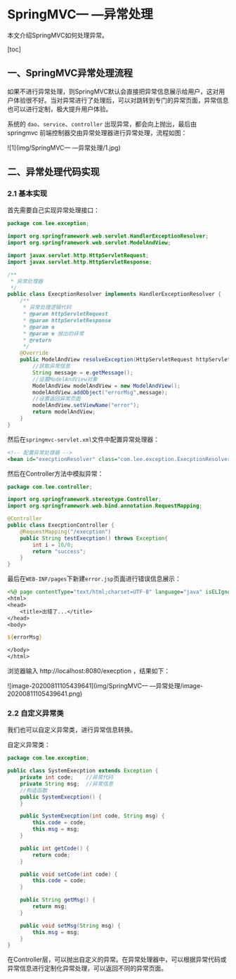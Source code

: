 # SpringMVC— —异常处理

本文介绍SpringMVC如何处理异常。

[toc]

## 一、SpringMVC异常处理流程

如果不进行异常处理，则SpringMVC默认会直接把异常信息展示给用户，这对用户体验很不好。当对异常进行了处理后，可以对跳转到专门的异常页面，异常信息也可以进行定制，极大提升用户体验。

系统的 `dao`、`service`、`controller` 出现异常，都会向上抛出，最后由 springmvc 前端控制器交由异常处理器进行异常处理，流程如图：

![1](img/SpringMVC— —异常处理/1.jpg)



## 二、异常处理代码实现

### 2.1 基本实现

首先需要自己实现异常处理接口：

```java
package com.lee.exception;

import org.springframework.web.servlet.HandlerExceptionResolver;
import org.springframework.web.servlet.ModelAndView;

import javax.servlet.http.HttpServletRequest;
import javax.servlet.http.HttpServletResponse;

/**
 * 异常处理器
 */
public class ExecptionResolver implements HandlerExceptionResolver {
    /**
     * 异常处理逻辑代码
     * @param httpServletRequest
     * @param httpServletResponse
     * @param o
     * @param e 抛出的异常
     * @return
     */
    @Override
    public ModelAndView resolveException(HttpServletRequest httpServletRequest, HttpServletResponse httpServletResponse, Object o, Exception e) {
        //获取异常信息
        String message = e.getMessage();
        //设置ModelAndView对象
        ModelAndView modelAndView = new ModelAndView();
        modelAndView.addObject("errorMsg",message);
        //设置返回异常页面
        modelAndView.setViewName("error");
        return modelAndView;
    }
}

```

然后在`springmvc-servlet.xml`文件中配置异常处理器：

```xml
<!-- 配置异常处理器 -->
<bean id="execptionResolver" class="com.lee.exception.ExecptionResolver"></bean>
```

然后在Controller方法中模拟异常：

```java
package com.lee.controller;

import org.springframework.stereotype.Controller;
import org.springframework.web.bind.annotation.RequestMapping;

@Controller
public class ExecptionController {
    @RequestMapping("/execption")
    public String testExecption() throws Exception{
        int i = 10/0;
        return "success";
    }
}

```

最后在`WEB-INF/pages`下新建`error.jsp`页面进行错误信息展示：

```jsp
<%@ page contentType="text/html;charset=UTF-8" language="java" isELIgnored="false" %>
<html>
<head>
    <title>出错了...</title>
</head>
<body>

${errorMsg}

</body>
</html>

```

浏览器输入 http://localhost:8080/execption ，结果如下：

![image-20200811105439641](img/SpringMVC— —异常处理/image-20200811105439641.png)

### 2.2 自定义异常类

我们也可以自定义异常类，进行异常信息转换。

自定义异常类：

```java
package com.lee.exception;

public class SystemExecption extends Exception {
    private int code;    //异常代码
    private String msg;  //异常信息
    //构造函数
    public SystemExecption() {
    }

    public SystemExecption(int code, String msg) {
        this.code = code;
        this.msg = msg;
    }

    public int getCode() {
        return code;
    }

    public void setCode(int code) {
        this.code = code;
    }

    public String getMsg() {
        return msg;
    }

    public void setMsg(String msg) {
        this.msg = msg;
    }
}

```

在Controller层，可以抛出自定义的异常。在异常处理器中，可以根据异常代码或异常信息进行定制化异常处理，可以返回不同的异常页面。



